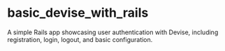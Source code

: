# basic_devise_with_rails
A simple Rails app showcasing user authentication with Devise, including registration, login, logout, and basic configuration. 
